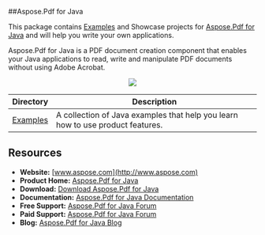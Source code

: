 ##Aspose.Pdf for Java

This package contains [Examples](https://github.com/asposepdf/Aspose_Pdf_Java/tree/master/Examples) and Showcase projects for [Aspose.Pdf for Java](http://www.aspose.com/categories/java-components/aspose.pdf-for-java/default.aspx) and will help you write your own applications.

Aspose.Pdf for Java is a PDF document creation component that enables your Java applications to read, write and manipulate PDF documents without using Adobe Acrobat.

<p align="center">

  <a title="Download complete Aspose.Pdf for Java source code" href="https://github.com/asposepdf/Aspose_Pdf_Java/archive/master.zip">
	<img src="https://raw.github.com/AsposeExamples/java-examples-dashboard/master/images/downloadZip-Button-Large.png" />
  </a>
</p>

Directory | Description
--------- | -----------
[Examples](https://github.com/asposepdf/Aspose_Pdf_Java/tree/master/Examples)  | A collection of Java examples that help you learn how to use product features.

## Resources

+ **Website:** [www.aspose.com](http://www.aspose.com)
+ **Product Home:** [Aspose.Pdf for Java](http://www.aspose.com/java/pdf-component.aspx)
+ **Download:** [Download Aspose.Pdf for Java](https://downloads.aspose.com/pdf/java)
+ **Documentation:** [Aspose.Pdf for Java Documentation](https://docs.aspose.com/display/pdfjava/Home)
+ **Free Support:** [Aspose.Pdf for Java Forum](https://forum.aspose.com/c/pdf)
+ **Paid Support:** [Aspose.Pdf for Java Forum](https://helpdesk.aspose.com/)
+ **Blog:** [Aspose.Pdf for Java Blog](https://blog.aspose.com/aspose-products/aspose-pdf-product-family.html)
